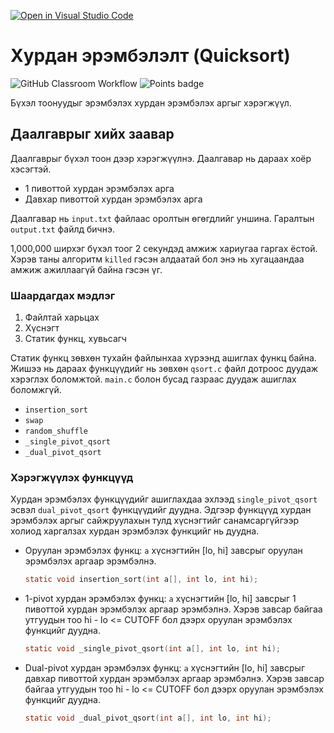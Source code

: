 [![Open in Visual Studio Code](https://classroom.github.com/assets/open-in-vscode-c66648af7eb3fe8bc4f294546bfd86ef473780cde1dea487d3c4ff354943c9ae.svg)](https://classroom.github.com/online_ide?assignment_repo_id=8762613&assignment_repo_type=AssignmentRepo)
# Хурдан эрэмбэлэлт (Quicksort)
![GitHub Classroom Workflow](../../workflows/GitHub%20Classroom%20Workflow/badge.svg?branch=main) ![Points badge](../../blob/badges/.github/badges/points.svg)

Бүхэл тоонуудыг эрэмбэлэх хурдан эрэмбэлэх аргыг  хэрэгжүүл.

## Даалгаврыг хийх заавар

Даалгаврыг бүхэл тоон дээр хэрэгжүүлнэ. Даалгавар нь дараах хоёр хэсэгтэй.

  * 1 пивоттой хурдан эрэмбэлэх арга
  * Давхар пивоттой хурдан эрэмбэлэх арга

Даалгавар нь `input.txt` файлаас оролтын өгөгдлийг уншина. Гаралтын `output.txt` файлд бичнэ.

1,000,000 ширхэг бүхэл тоог 2 секундэд амжиж хариугаа гаргах ёстой. Хэрэв таны алгоритм `killed` гэсэн алдаатай бол энэ нь хугацаандаа амжиж ажиллаагүй байна гэсэн үг.

### Шаардагдах мэдлэг
  1. Файлтай харьцах
  2. Хүснэгт
  3. Статик функц, хувьсагч
  
Статик функц зөвхөн тухайн файлынхаа хүрээнд ашиглах функц байна. Жишээ нь дараах функцүүдийг нь зөвхөн `qsort.c` файл дотроос дуудаж хэрэглэх боломжтой. `main.c` болон бусад газраас дуудаж ашиглах боломжгүй.

  * `insertion_sort`
  * `swap`
  * `random_shuffle`
  * `_single_pivot_qsort`
  * `_dual_pivot_qsort`
  
### Хэрэгжүүлэх функцүүд

Хурдан эрэмбэлэх функцүүдийг ашиглахдаа эхлээд `single_pivot_qsort` эсвэл `dual_pivot_qsort` функцүүдийг дуудна. Эдгээр функцүүд хурдан эрэмбэлэх аргыг сайжруулахын тулд хүснэгтийг санамсаргүйгээр холиод харгалзах хурдан эрэмбэлэх функцийг нь дуудна.

  * Оруулан эрэмбэлэх функц: `a` хүснэгтийн [lo, hi] завсрыг оруулан эрэмбэлэх аргаар эрэмбэлнэ.
    ```C
    static void insertion_sort(int a[], int lo, int hi);
    ```
  * 1-pivot хурдан эрэмбэлэх функц: `a` хүснэгтийн [lo, hi] завсрыг 1 пивоттой хурдан эрэмбэлэх аргаар эрэмбэлнэ. Хэрэв завсар байгаа утгуудын тоо hi - lo <= CUTOFF бол дээрх оруулан эрэмбэлэх функцийг дуудна.
    ```C
    static void _single_pivot_qsort(int a[], int lo, int hi);
    ```
  * Dual-pivot хурдан эрэмбэлэх функц: `a` хүснэгтийн [lo, hi] завсрыг давхар пивоттой хурдан эрэмбэлэх аргаар эрэмбэлнэ. Хэрэв завсар байгаа утгуудын тоо hi - lo <= CUTOFF бол дээрх оруулан эрэмбэлэх функцийг дуудна.
    ```C
    static void _dual_pivot_qsort(int a[], int lo, int hi);
    ```
